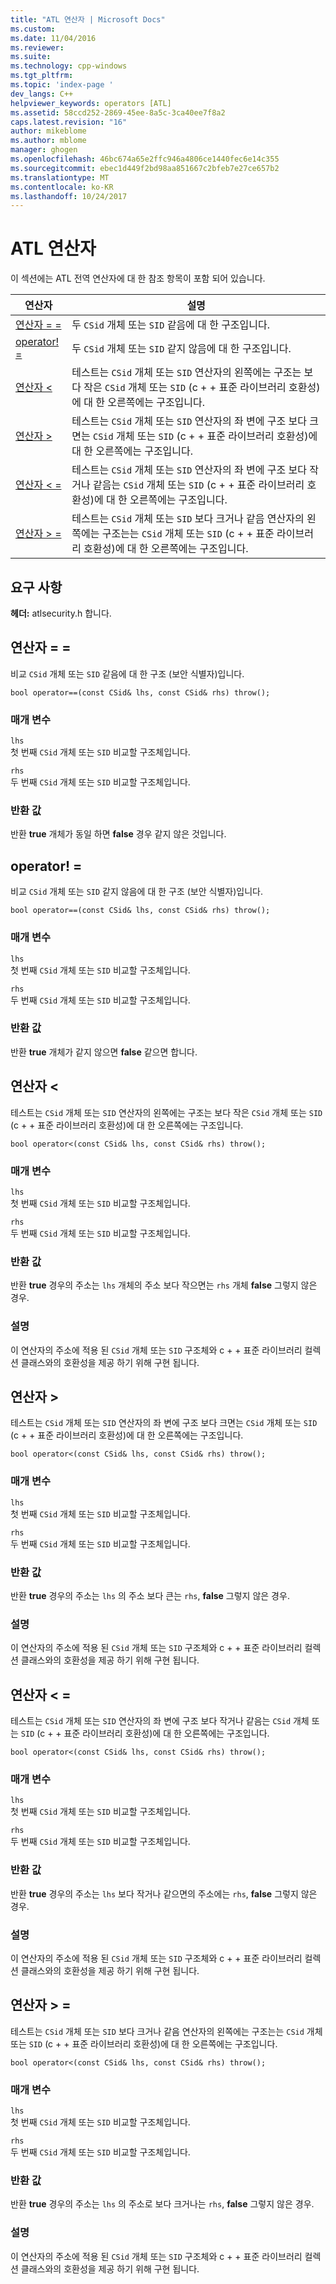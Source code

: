 ```yaml
---
title: "ATL 연산자 | Microsoft Docs"
ms.custom: 
ms.date: 11/04/2016
ms.reviewer: 
ms.suite: 
ms.technology: cpp-windows
ms.tgt_pltfrm: 
ms.topic: 'index-page '
dev_langs: C++
helpviewer_keywords: operators [ATL]
ms.assetid: 58ccd252-2869-45ee-8a5c-3ca40ee7f8a2
caps.latest.revision: "16"
author: mikeblome
ms.author: mblome
manager: ghogen
ms.openlocfilehash: 46bc674a65e2ffc946a4806ce1440fec6e14c355
ms.sourcegitcommit: ebec1d449f2bd98aa851667c2bfeb7e27ce657b2
ms.translationtype: MT
ms.contentlocale: ko-KR
ms.lasthandoff: 10/24/2017
---
```

# <a name="atl-operators"></a>ATL 연산자
이 섹션에는 ATL 전역 연산자에 대 한 참조 항목이 포함 되어 있습니다.  
  
|연산자|설명|  
|--------------|-----------------|  
|[연산자 = =](#operator_eq_eq)|두 `CSid` 개체 또는 `SID` 같음에 대 한 구조입니다.|  
|[operator! =](#operator_neq)|두 `CSid` 개체 또는 `SID` 같지 않음에 대 한 구조입니다.|  
|[연산자 <](#operator_lt)|테스트는 `CSid` 개체 또는 `SID` 연산자의 왼쪽에는 구조는 보다 작은 `CSid` 개체 또는 `SID` (c + + 표준 라이브러리 호환성)에 대 한 오른쪽에는 구조입니다.|  
|[연산자 >](#operator_gt)|테스트는 `CSid` 개체 또는 `SID` 연산자의 좌 변에 구조 보다 크면는 `CSid` 개체 또는 `SID` (c + + 표준 라이브러리 호환성)에 대 한 오른쪽에는 구조입니다.|  
|[연산자 < =](#operator_lt__eq)|테스트는 `CSid` 개체 또는 `SID` 연산자의 좌 변에 구조 보다 작거나 같음는 `CSid` 개체 또는 `SID` (c + + 표준 라이브러리 호환성)에 대 한 오른쪽에는 구조입니다.|  
|[연산자 > =](#operator_gt__eq)|테스트는 `CSid` 개체 또는 `SID` 보다 크거나 같음 연산자의 왼쪽에는 구조는는 `CSid` 개체 또는 `SID` (c + + 표준 라이브러리 호환성)에 대 한 오른쪽에는 구조입니다.|  
  
## <a name="requirements"></a>요구 사항  
 **헤더:** atlsecurity.h 합니다.  
  
##  <a name="operator_eq_eq"></a>연산자 = =  
 비교 `CSid` 개체 또는 `SID` 같음에 대 한 구조 (보안 식별자)입니다.  
  
```   
bool operator==(const CSid& lhs, const CSid& rhs) throw(); 
```  
  
### <a name="parameters"></a>매개 변수  
 `lhs`  
 첫 번째 `CSid` 개체 또는 `SID` 비교할 구조체입니다.  
  
 `rhs`  
 두 번째 `CSid` 개체 또는 `SID` 비교할 구조체입니다.  
  
### <a name="return-value"></a>반환 값  
 반환 **true** 개체가 동일 하면 **false** 경우 같지 않은 것입니다.  
  
##  <a name="operator_neq"></a>operator! =  
 비교 `CSid` 개체 또는 `SID` 같지 않음에 대 한 구조 (보안 식별자)입니다.  
  
```   
bool operator==(const CSid& lhs, const CSid& rhs) throw(); 
```  
  
### <a name="parameters"></a>매개 변수  
 `lhs`  
 첫 번째 `CSid` 개체 또는 `SID` 비교할 구조체입니다.  
  
 `rhs`  
 두 번째 `CSid` 개체 또는 `SID` 비교할 구조체입니다.  
  
### <a name="return-value"></a>반환 값  
 반환 **true** 개체가 같지 않으면 **false** 같으면 합니다.  
  
##  <a name="operator_lt"></a>연산자 <  
 테스트는 `CSid` 개체 또는 `SID` 연산자의 왼쪽에는 구조는 보다 작은 `CSid` 개체 또는 `SID` (c + + 표준 라이브러리 호환성)에 대 한 오른쪽에는 구조입니다.  
  
```   
bool operator<(const CSid& lhs, const CSid& rhs) throw(); 
```  
  
### <a name="parameters"></a>매개 변수  
 `lhs`  
 첫 번째 `CSid` 개체 또는 `SID` 비교할 구조체입니다.  
  
 `rhs`  
 두 번째 `CSid` 개체 또는 `SID` 비교할 구조체입니다.  
  
### <a name="return-value"></a>반환 값  
 반환 **true** 경우의 주소는 `lhs` 개체의 주소 보다 작으면는 `rhs` 개체 **false** 그렇지 않은 경우.  
  
### <a name="remarks"></a>설명  
 이 연산자의 주소에 적용 된 `CSid` 개체 또는 `SID` 구조체와 c + + 표준 라이브러리 컬렉션 클래스와의 호환성을 제공 하기 위해 구현 됩니다.  
  
##  <a name="operator_gt"></a>연산자 >  
 테스트는 `CSid` 개체 또는 `SID` 연산자의 좌 변에 구조 보다 크면는 `CSid` 개체 또는 `SID` (c + + 표준 라이브러리 호환성)에 대 한 오른쪽에는 구조입니다.  
  
```   
bool operator<(const CSid& lhs, const CSid& rhs) throw(); 
```  
  
### <a name="parameters"></a>매개 변수  
 `lhs`  
 첫 번째 `CSid` 개체 또는 `SID` 비교할 구조체입니다.  
  
 `rhs`  
 두 번째 `CSid` 개체 또는 `SID` 비교할 구조체입니다.  
  
### <a name="return-value"></a>반환 값  
 반환 **true** 경우의 주소는 `lhs` 의 주소 보다 큰는 `rhs`, **false** 그렇지 않은 경우.  
  
### <a name="remarks"></a>설명  
 이 연산자의 주소에 적용 된 `CSid` 개체 또는 `SID` 구조체와 c + + 표준 라이브러리 컬렉션 클래스와의 호환성을 제공 하기 위해 구현 됩니다.  
  
##  <a name="operator_lt__eq"></a>연산자 < =  
 테스트는 `CSid` 개체 또는 `SID` 연산자의 좌 변에 구조 보다 작거나 같음는 `CSid` 개체 또는 `SID` (c + + 표준 라이브러리 호환성)에 대 한 오른쪽에는 구조입니다.  
  
```   
bool operator<(const CSid& lhs, const CSid& rhs) throw(); 
```  
  
### <a name="parameters"></a>매개 변수  
 `lhs`  
 첫 번째 `CSid` 개체 또는 `SID` 비교할 구조체입니다.  
  
 `rhs`  
 두 번째 `CSid` 개체 또는 `SID` 비교할 구조체입니다.  
  
### <a name="return-value"></a>반환 값  
 반환 **true** 경우의 주소는 `lhs` 보다 작거나 같으면의 주소에는 `rhs`, **false** 그렇지 않은 경우.  
  
### <a name="remarks"></a>설명  
 이 연산자의 주소에 적용 된 `CSid` 개체 또는 `SID` 구조체와 c + + 표준 라이브러리 컬렉션 클래스와의 호환성을 제공 하기 위해 구현 됩니다.  
  
##  <a name="operator_gt__eq"></a>연산자 > =  
 테스트는 `CSid` 개체 또는 `SID` 보다 크거나 같음 연산자의 왼쪽에는 구조는는 `CSid` 개체 또는 `SID` (c + + 표준 라이브러리 호환성)에 대 한 오른쪽에는 구조입니다.  
  
```   
bool operator<(const CSid& lhs, const CSid& rhs) throw(); 
```  
  
### <a name="parameters"></a>매개 변수  
 `lhs`  
 첫 번째 `CSid` 개체 또는 `SID` 비교할 구조체입니다.  
  
 `rhs`  
 두 번째 `CSid` 개체 또는 `SID` 비교할 구조체입니다.  
  
### <a name="return-value"></a>반환 값  
 반환 **true** 경우의 주소는 `lhs` 의 주소로 보다 크거나는 `rhs`, **false** 그렇지 않은 경우.  
  
### <a name="remarks"></a>설명  
 이 연산자의 주소에 적용 된 `CSid` 개체 또는 `SID` 구조체와 c + + 표준 라이브러리 컬렉션 클래스와의 호환성을 제공 하기 위해 구현 됩니다.



